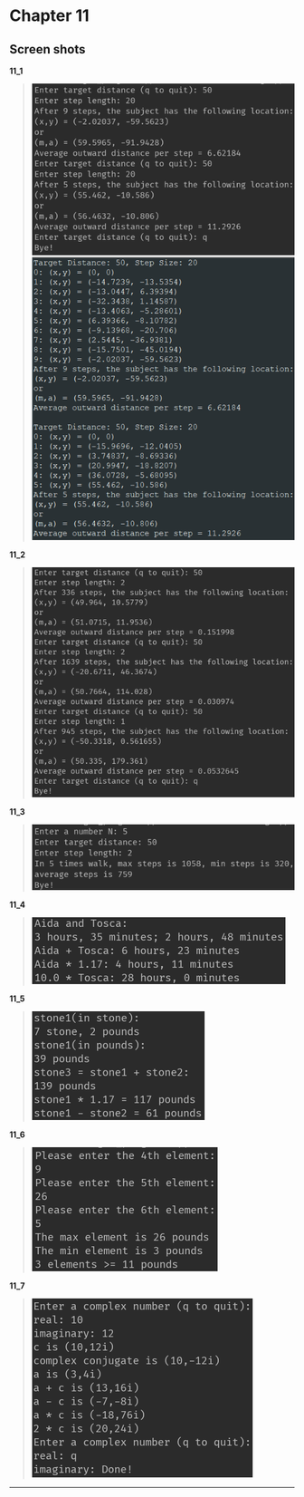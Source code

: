 **Chapter 11**
===

Screen shots
---

**11_1**
>![11_1](https://raw.githubusercontent.com/Achilles-10/Cpp_program/master/Cpp%20primer%20plus/Chapter11/screen%20shots/11_1_1.png)
>![11_1](https://raw.githubusercontent.com/Achilles-10/Cpp_program/master/Cpp%20primer%20plus/Chapter11/screen%20shots/11_1_2.png)

**11_2**
>![11_2](https://raw.githubusercontent.com/Achilles-10/Cpp_program/master/Cpp%20primer%20plus/Chapter11/screen%20shots/11_2.png)

**11_3**
>![11_3](https://raw.githubusercontent.com/Achilles-10/Cpp_program/master/Cpp%20primer%20plus/Chapter11/screen%20shots/11_3.png)

**11_4**
>![11_4](https://raw.githubusercontent.com/Achilles-10/Cpp_program/master/Cpp%20primer%20plus/Chapter11/screen%20shots/11_4.png)

**11_5**
>![11_5](https://raw.githubusercontent.com/Achilles-10/Cpp_program/master/Cpp%20primer%20plus/Chapter11/screen%20shots/11_5.png)

**11_6**
>![11_6](https://raw.githubusercontent.com/Achilles-10/Cpp_program/master/Cpp%20primer%20plus/Chapter11/screen%20shots/11_6.png)

**11_7**
>![11_7](https://raw.githubusercontent.com/Achilles-10/Cpp_program/master/Cpp%20primer%20plus/Chapter11/screen%20shots/11_7.png)

---